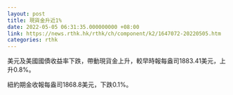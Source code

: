 ```yaml
---
layout: post
title: 現貨金升近1%
date: 2022-05-05 06:31:35.000000000 +08:00
link: https://news.rthk.hk/rthk/ch/component/k2/1647072-20220505.htm
categories: rthk
---
```


美元及美國國債收益率下跌，帶動現貨金上升，較早時報每盎司1883.41美元，上升0.8%。

紐約期金收報每盎司1868.8美元，下跌0.1%。
